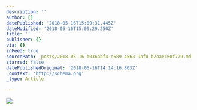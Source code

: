 ```yaml
---
description: ''
author: []
datePublished: '2018-05-16T15:09:31.445Z'
dateModified: '2018-05-16T15:09:29.250Z'
title: ''
publisher: {}
via: {}
inFeed: true
sourcePath: _posts/2018-05-16-b036abf4-e589-4563-9af0-b2baec60f779.md
starred: false
datePublishedOriginal: '2018-05-16T14:14:16.803Z'
_context: 'http://schema.org'
_type: Article

---
```

![](https://the-grid-user-content.s3-us-west-2.amazonaws.com/ce093576-eb7f-49ee-be65-9fa47d706d5b.jpg)